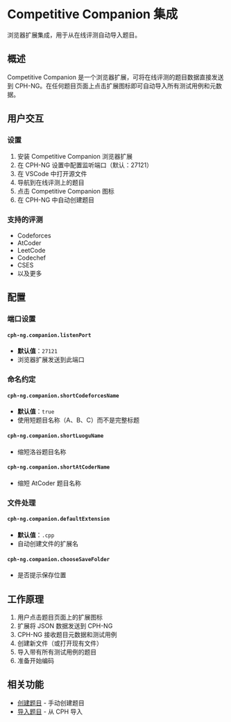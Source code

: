 # Competitive Companion 集成

浏览器扩展集成，用于从在线评测自动导入题目。

## 概述

Competitive
Companion 是一个浏览器扩展，可将在线评测的题目数据直接发送到 CPH-NG。在任何题目页面上点击扩展图标即可自动导入所有测试用例和元数据。

## 用户交互

### 设置

1. 安装 Competitive Companion 浏览器扩展
2. 在 CPH-NG 设置中配置监听端口（默认：27121）
3. 在 VSCode 中打开源文件
4. 导航到在线评测上的题目
5. 点击 Competitive Companion 图标
6. 在 CPH-NG 中自动创建题目

### 支持的评测

- Codeforces
- AtCoder
- LeetCode
- Codechef
- CSES
- 以及更多

## 配置

### 端口设置

#### `cph-ng.companion.listenPort`

- **默认值**：`27121`
- 浏览器扩展发送到此端口

### 命名约定

#### `cph-ng.companion.shortCodeforcesName`

- **默认值**：`true`
- 使用短题目名称（A、B、C）而不是完整标题

#### `cph-ng.companion.shortLuoguName`

- 缩短洛谷题目名称

#### `cph-ng.companion.shortAtCoderName`

- 缩短 AtCoder 题目名称

### 文件处理

#### `cph-ng.companion.defaultExtension`

- **默认值**：`.cpp`
- 自动创建文件的扩展名

#### `cph-ng.companion.chooseSaveFolder`

- 是否提示保存位置

## 工作原理

1. 用户点击题目页面上的扩展图标
2. 扩展将 JSON 数据发送到 CPH-NG
3. CPH-NG 接收题目元数据和测试用例
4. 创建新文件（或打开现有文件）
5. 导入带有所有测试用例的题目
6. 准备开始编码

## 相关功能

- [创建题目](create-problem.md) - 手动创建题目
- [导入题目](import-problem.md) - 从 CPH 导入

